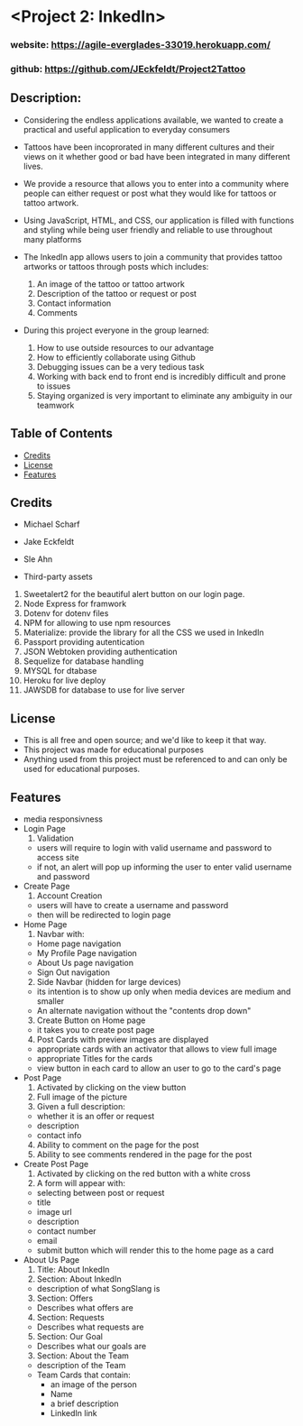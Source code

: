 # <Project 2: InkedIn>
### website: <a href='https://agile-everglades-33019.herokuapp.com/'>https://agile-everglades-33019.herokuapp.com/</a>
### github: <a href='https://github.com/JEckfeldt/Project2Tattoo'>https://github.com/JEckfeldt/Project2Tattoo</a>
## Description:
  - Considering the endless applications available, we wanted to create a practical and useful application to everyday consumers
      
  - Tattoos have been incoprorated in many different cultures and their views on it whether good or bad have been integrated in many different lives. 
      
  - We provide a resource that allows you to enter into a community where people can either request or post what they would like for tattoos or tattoo artwork.
      
  - Using JavaScript, HTML, and CSS, our application is filled with functions and styling while being user friendly and reliable to use throughout many platforms

- The InkedIn app allows users to join a community that provides tattoo artworks or tattoos through posts which includes: 
  1. An image of the tattoo or tattoo artwork
  2. Description of the tattoo or request or post
  3. Contact information
  4. Comments 
  

- During this project everyone in the group learned:
  1. How to use outside resources to our advantage
  2. How to efficiently collaborate using Github 
  3. Debugging issues can be a very tedious task
  4. Working with back end to front end is incredibly difficult and prone to issues
  4. Staying organized is very important to eliminate any ambiguity in our teamwork 

## Table of Contents 
- [Credits](#Credits)
- [License](#license)
- [Features](#Features)

## Credits
- Michael Scharf
- Jake Eckfeldt
- Sle Ahn

- Third-party assets
 1. Sweetalert2 for the beautiful alert button on our login page.
 2. Node Express for framwork
 3. Dotenv for dotenv files
 4. NPM for allowing to use npm resources
 5. Materialize: provide the library for all the CSS we used in InkedIn
 6. Passport providing autentication
 7. JSON Webtoken providing authentication
 8. Sequelize for database handling
 9. MYSQL for dtabase
 10. Heroku for live deploy
 11. JAWSDB for database to use for live server

## License
- This is all free and open source; and we'd like to keep it that way.
- This project was made for educational purposes
- Anything used from this project must be referenced to and can only be used for educational purposes.

## Features
- media responsivness
- Login Page
  1. Validation
    - users will require to login with valid username and password to access site
    - if not, an alert will pop up informing the user to enter valid username and password
- Create Page
  1. Account Creation
    - users will have to create a username and password
    - then will be redirected to login page
- Home Page
  1. Navbar with:
    - Home page navigation
    - My Profile Page navigation
    - About Us page navigation
    - Sign Out navigation
  2. Side Navbar (hidden for large devices)
    - its intention is to show up only when media devices are medium and smaller
    - An alternate navigation without the "contents drop down" 
  3. Create Button on Home page
    - it takes you to create post page
  4. Post Cards with preview images are displayed 
    - appropriate cards with an activator that allows to view full image
    - appropriate Titles for the cards
    - view button in each card to allow an user to go to the card's page
- Post Page
  1. Activated by clicking on the view button
  2. Full image of the picture
  3. Given a full description:
    - whether it is an offer or request
    - description
    - contact info
  4. Ability to comment on the page for the post
  5. Ability to see comments rendered in the page for the post
- Create Post Page
  1. Activated by clicking on the red button with a white cross
  2. A form will appear with:
    - selecting between post or request
    - title
    - image url
    - description
    - contact number
    - email
    - submit button which will render this to the home page as a card
- About Us Page
  1. Title: About InkedIn
  2. Section: About InkedIn
    - description of what SongSlang is
  3. Section: Offers
    - Describes what offers are
  4. Section: Requests
    - Describes what requests are
  5. Section: Our Goal
    - Describes what our goals are
  3. Section: About the Team
    - description of the Team
    - Team Cards that contain:
      - an image of the person
      - Name
      - a brief description
      - LinkedIn link
